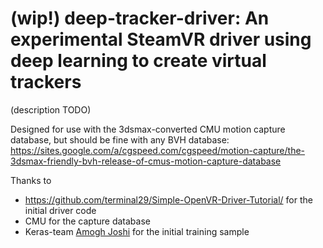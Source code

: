 # (wip!) deep-tracker-driver: An experimental SteamVR driver using deep learning to create virtual trackers

(description TODO)

Designed for use with the 3dsmax-converted CMU motion capture database, but should be fine with any BVH database: https://sites.google.com/a/cgspeed.com/cgspeed/motion-capture/the-3dsmax-friendly-bvh-release-of-cmus-motion-capture-database

Thanks to 
- https://github.com/terminal29/Simple-OpenVR-Driver-Tutorial/ for the initial driver code
- CMU for the capture database
- Keras-team [Amogh Joshi](https://github.com/amogh7joshi) for the initial training sample
